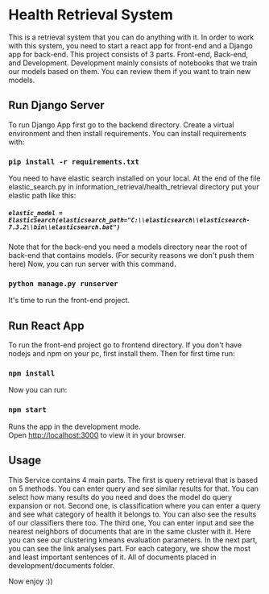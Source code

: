 # Health Retrieval System
This is a retrieval system that you can do anything with it. In order to work with this system, you need to start a react app for front-end and a Django app for back-end.
This project consists of 3 parts. Front-end, Back-end, and Development. Development mainly consists of notebooks that we train our models based on them. You can review them if you want to train new models.

## Run Django Server
To run Django App first go to the backend directory. Create a virtual environment and then install requirements. You can install requirements with:
### `pip install -r requirements.txt`

You need to have elastic search installed on your local. At the end of the file elastic_search.py in information_retrieval/health_retrieval directory put your elastic path like this:
##### `elastic_model = ElasticSearch(elasticsearch_path="C:\\elasticsearch\\elasticsearch-7.3.2\\bin\\elasticsearch.bat")`
Note that for the back-end you need a models directory near the root of back-end that contains models. (For security reasons we don't push them here)
Now, you can run server with this command.
### `python manage.py runserver`
It's time to run the front-end project.
## Run React App
To run the front-end project go to frontend directory. If you don't have nodejs and npm on your pc, first install them.
Then for first time run:
### `npm install`

Now you can run:
### `npm start`

Runs the app in the development mode.\
Open [http://localhost:3000](http://localhost:3000) to view it in your browser.

## Usage
This Service contains 4 main parts. The first is query retrieval that is based on 5 methods. You can enter query and see similar results for that. You can select how many results do you need and does the model do query expansion or not. Second one, is classification where you can enter a query and see what category of health it belongs to. You can also see the results of our classifiers there too. The third one, You can enter input and see the nearest neighbors of documents that are in the same cluster with it. Here you can see our clustering kmeans evaluation parameters. In the next part, you can see the link analyses part. For each category, we show the most and least important sentences of it. All of documents placed in development/documents folder.

Now enjoy :))
